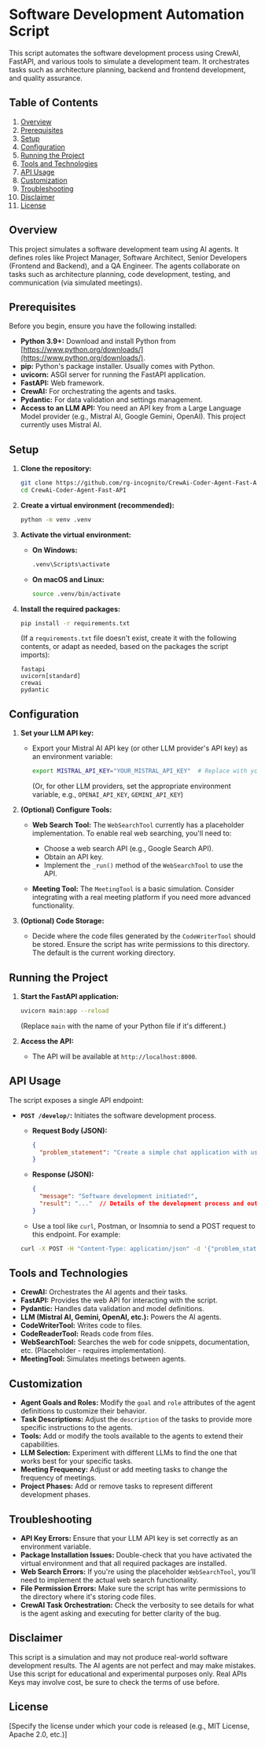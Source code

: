 # Software Development Automation Script

This script automates the software development process using CrewAI, FastAPI, and various tools to simulate a development team.  It orchestrates tasks such as architecture planning, backend and frontend development, and quality assurance.

## Table of Contents

1.  [Overview](#overview)
2.  [Prerequisites](#prerequisites)
3.  [Setup](#setup)
4.  [Configuration](#configuration)
5.  [Running the Project](#running-the-project)
6.  [Tools and Technologies](#tools-and-technologies)
7.  [API Usage](#api-usage)
8.  [Customization](#customization)
9.  [Troubleshooting](#troubleshooting)
10. [Disclaimer](#disclaimer)
11. [License](#license)

## Overview

This project simulates a software development team using AI agents. It defines roles like Project Manager, Software Architect, Senior Developers (Frontend and Backend), and a QA Engineer. The agents collaborate on tasks such as architecture planning, code development, testing, and communication (via simulated meetings).

## Prerequisites

Before you begin, ensure you have the following installed:

*   **Python 3.9+:**  Download and install Python from [https://www.python.org/downloads/](https://www.python.org/downloads/).
*   **pip:** Python's package installer.  Usually comes with Python.
*   **uvicorn:**  ASGI server for running the FastAPI application.
*   **FastAPI:** Web framework.
*   **CrewAI:**  For orchestrating the agents and tasks.
*   **Pydantic:**  For data validation and settings management.
*   **Access to an LLM API:**  You need an API key from a Large Language Model provider (e.g., Mistral AI, Google Gemini, OpenAI).  This project currently uses Mistral AI.

## Setup

1.  **Clone the repository:**

    ```bash
    git clone https://github.com/rg-incognito/CrewAi-Coder-Agent-Fast-API.git
    cd CrewAi-Coder-Agent-Fast-API
    ```

2.  **Create a virtual environment (recommended):**

    ```bash
    python -m venv .venv
    ```

3.  **Activate the virtual environment:**

    *   **On Windows:**

        ```bash
        .venv\Scripts\activate
        ```

    *   **On macOS and Linux:**

        ```bash
        source .venv/bin/activate
        ```

4.  **Install the required packages:**

    ```bash
    pip install -r requirements.txt
    ```

    (If a `requirements.txt` file doesn't exist, create it with the following contents, or adapt as needed, based on the packages the script imports):

    ```
    fastapi
    uvicorn[standard]
    crewai
    pydantic
    ```

## Configuration

1.  **Set your LLM API key:**

    *   Export your Mistral AI API key (or other LLM provider's API key) as an environment variable:

        ```bash
        export MISTRAL_API_KEY="YOUR_MISTRAL_API_KEY"  # Replace with your actual API key
        ```

        (Or, for other LLM providers, set the appropriate environment variable, e.g., `OPENAI_API_KEY`, `GEMINI_API_KEY`)

2.  **(Optional) Configure Tools:**

    *   **Web Search Tool:** The `WebSearchTool` currently has a placeholder implementation.  To enable real web searching, you'll need to:

        *   Choose a web search API (e.g., Google Search API).
        *   Obtain an API key.
        *   Implement the `_run()` method of the `WebSearchTool` to use the API.

    *   **Meeting Tool:** The `MeetingTool` is a basic simulation. Consider integrating with a real meeting platform if you need more advanced functionality.

3.  **(Optional) Code Storage:**

    *   Decide where the code files generated by the `CodeWriterTool` should be stored. Ensure the script has write permissions to this directory.  The default is the current working directory.

## Running the Project

1.  **Start the FastAPI application:**

    ```bash
    uvicorn main:app --reload
    ```

    (Replace `main` with the name of your Python file if it's different.)

2.  **Access the API:**

    *   The API will be available at `http://localhost:8000`.

## API Usage

The script exposes a single API endpoint:

*   **`POST /develop/`:**  Initiates the software development process.

    *   **Request Body (JSON):**

        ```json
        {
          "problem_statement": "Create a simple chat application with user authentication and message history."
        }
        ```

    *   **Response (JSON):**

        ```json
        {
          "message": "Software development initiated!",
          "result": "..."  // Details of the development process and outcomes from the agents
        }
        ```

    * Use a tool like `curl`, Postman, or Insomnia to send a POST request to this endpoint.  For example:

    ```bash
    curl -X POST -H "Content-Type: application/json" -d '{"problem_statement": "Create a to-do list application"}' http://localhost:8000/develop/
    ```

## Tools and Technologies

*   **CrewAI:** Orchestrates the AI agents and their tasks.
*   **FastAPI:** Provides the web API for interacting with the script.
*   **Pydantic:** Handles data validation and model definitions.
*   **LLM (Mistral AI, Gemini, OpenAI, etc.):**  Powers the AI agents.
*   **CodeWriterTool:** Writes code to files.
*   **CodeReaderTool:** Reads code from files.
*   **WebSearchTool:** Searches the web for code snippets, documentation, etc. (Placeholder - requires implementation).
*   **MeetingTool:** Simulates meetings between agents.

## Customization

*   **Agent Goals and Roles:**  Modify the `goal` and `role` attributes of the agent definitions to customize their behavior.
*   **Task Descriptions:**  Adjust the `description` of the tasks to provide more specific instructions to the agents.
*   **Tools:** Add or modify the tools available to the agents to extend their capabilities.
*   **LLM Selection:** Experiment with different LLMs to find the one that works best for your specific tasks.
*   **Meeting Frequency:** Adjust or add meeting tasks to change the frequency of meetings.
*   **Project Phases:** Add or remove tasks to represent different development phases.

## Troubleshooting

*   **API Key Errors:**  Ensure that your LLM API key is set correctly as an environment variable.
*   **Package Installation Issues:** Double-check that you have activated the virtual environment and that all required packages are installed.
*   **Web Search Errors:**  If you're using the placeholder `WebSearchTool`, you'll need to implement the actual web search functionality.
*   **File Permission Errors:**  Make sure the script has write permissions to the directory where it's storing code files.
*   **CrewAI Task Orchestration:** Check the verbosity to see details for what is the agent asking and executing for better clarity of the bug.

## Disclaimer

This script is a simulation and may not produce real-world software development results. The AI agents are not perfect and may make mistakes. Use this script for educational and experimental purposes only. Real APIs Keys may involve cost, be sure to check the terms of use before.

## License

[Specify the license under which your code is released (e.g., MIT License, Apache 2.0, etc.)]
